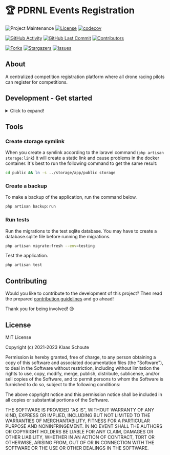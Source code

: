 <!--
*** To avoid retyping too much info. Do a search and replace for the following:
*** github_username, repo_name
-->

# 🏆 PDRNL Events Registration
<!-- PROJECT SHIELDS -->
![Project Maintenance][maintenance-shield]
[![License][license-shield]](LICENSE.md)
[![codecov][codecov-shield]][codecov-url]

[![GitHub Activity][commits-shield]][commits]
[![GitHub Last Commit][last-commit-shield]][commits]
[![Contributors][contributors-shield]][contributors-url]

[![Forks][forks-shield]][forks-url]
[![Stargazers][stars-shield]][stars-url]
[![Issues][issues-shield]][issues-url]

## About

A centralized competition registration platform where all drone racing pilots can register for competitions.

## Development - Get started
<details>
  <summary>Click to expand!</summary>

## Requirements

- [Docker](https://www.docker.com) (and docker-compose v2.x)
- [Composer](https://getcomposer.org)
- [Nginx proxy manager](https://nginxproxymanager.com) (optional)

You can start developing in 2 ways:
### Devcontainers

1. Clone the repository
2. Reopen in container
3. When the container build is finished: `bash init.sh`

### Docker

How to start with this Laravel Docker template:

1. Clone the repository
2. Create a `.env` file and make an symbolic link

```bash
cp ./laravel/.env.example ./laravel/.env
ln -s laravel/.env .env
```

3. Inside the `.env` file give the following variables a value
    - `APP_NAME`
    - `DOCKER_IMAGE_NAME`
    - `DB_HOST`
    - `DB_DATABASE`
    - `DB_USERNAME`
    - `DB_PASSWORD`
    - `DB_ROOT_PASSWORD`

4. Change the port numbers according to your situation
    - `DB_PORT`
    - `HOST_HTTP_PORT`
    - `HOST_HTTPS_PORT`

> NOTE: if you are going to use your Laravel environment in combination with a domain name and SSL, change the `APP_ENV` to **production**.

5. Install the composer packages and generate a key

```bash
cd laravel && composer install && php artisan key:generate && cd ..
```

6. Create an symbolic link to for the storage folder
```bash
cd laracel && php artisan storage:link && cd ..
```

## Run

When you have done the getting started part, it's time to start the docker containers.

```bash
docker compose up -d --build
```

After this only do a Laravel migration to the database and you are ready!

```bash
cd laravel && php artisan migrate
```
</details>

## Tools

### Create storage symlink

When you create a symlink according to the laravel command (`php artisan storage:link`) it will create a static link and
cause problems in the docker container. It's best to run the following command to get the same result:

```bash
cd public && ln -s ../storage/app/public storage
```

### Create a backup

To make a backup of the application, run the command below.

```bash
php artisan backup:run
```

### Run tests

Run the migrations to the test sqlite database. You may have to create a database.sqlite file before running the migrations.

```bash
php artisan migrate:fresh --env=testing
```

Test the application.

```bash
php artisan test
```

## Contributing

Would you like to contribute to the development of this project? Then read the prepared [contribution guidelines](CONTRIBUTING.md) and go ahead!

Thank you for being involved! :heart_eyes:

## License

MIT License

Copyright (c) 2021-2023 Klaas Schoute

Permission is hereby granted, free of charge, to any person obtaining a copy
of this software and associated documentation files (the "Software"), to deal
in the Software without restriction, including without limitation the rights
to use, copy, modify, merge, publish, distribute, sublicense, and/or sell
copies of the Software, and to permit persons to whom the Software is
furnished to do so, subject to the following conditions:

The above copyright notice and this permission notice shall be included in all
copies or substantial portions of the Software.

THE SOFTWARE IS PROVIDED "AS IS", WITHOUT WARRANTY OF ANY KIND, EXPRESS OR
IMPLIED, INCLUDING BUT NOT LIMITED TO THE WARRANTIES OF MERCHANTABILITY,
FITNESS FOR A PARTICULAR PURPOSE AND NONINFRINGEMENT. IN NO EVENT SHALL THE
AUTHORS OR COPYRIGHT HOLDERS BE LIABLE FOR ANY CLAIM, DAMAGES OR OTHER
LIABILITY, WHETHER IN AN ACTION OF CONTRACT, TORT OR OTHERWISE, ARISING FROM,
OUT OF OR IN CONNECTION WITH THE SOFTWARE OR THE USE OR OTHER DEALINGS IN THE
SOFTWARE.

<!-- MARKDOWN LINKS & IMAGES -->
[maintenance-shield]: https://img.shields.io/maintenance/yes/2023.svg?style=for-the-badge
[contributors-shield]: https://img.shields.io/github/contributors/platformdroneracingnl/racing-events.svg?style=for-the-badge
[contributors-url]: https://github.com/platformdroneracingnl/racing-events/graphs/contributors
[codecov-shield]: https://codecov.io/gh/platformdroneracingnl/racing-events/branch/main/graph/badge.svg?token=RIU5PT9TPI
[codecov-url]: https://codecov.io/gh/platformdroneracingnl/racing-events
[forks-shield]: https://img.shields.io/github/forks/platformdroneracingnl/racing-events.svg?style=for-the-badge
[forks-url]: https://github.com/platformdroneracingnl/racing-events/network/members
[stars-shield]: https://img.shields.io/github/stars/platformdroneracingnl/racing-events.svg?style=for-the-badge
[stars-url]: https://github.com/platformdroneracingnl/racing-events/stargazers
[issues-shield]: https://img.shields.io/github/issues/platformdroneracingnl/racing-events.svg?style=for-the-badge
[issues-url]: https://github.com/platformdroneracingnl/racing-events/issues
[license-shield]: https://img.shields.io/github/license/platformdroneracingnl/racing-events.svg?style=for-the-badge
[commits-shield]: https://img.shields.io/github/commit-activity/y/platformdroneracingnl/racing-events.svg?style=for-the-badge
[commits]: https://github.com/platformdroneracingnl/racing-events/commits/master
[last-commit-shield]: https://img.shields.io/github/last-commit/platformdroneracingnl/racing-events.svg?style=for-the-badge